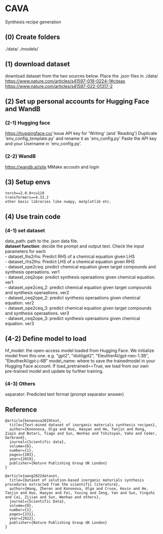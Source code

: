 # CAVA
Synthesis recipe generation

## (0) Create folders
./data/
./models/

## (1) download dataset
download dataset from the two sources below. Place the .json files in ./data/
https://www.nature.com/articles/s41597-019-0224-1#citeas
https://www.nature.com/articles/s41597-022-01317-2


## (2) Set up personal accounts for Hugging Face and WandB
### (2-1) Hugging face
https://huggingface.co/
Issue API key for 'Writing' (and 'Reading')
Duplicate 'env_config_template.py' and rename it as 'env_config.py'
Paste the API key and your Username in 'env_config.py'. 

### (2-2) WandB
https://wandb.ai/site
MMake accoutn and login

## (3) Setup envs
```
torch==2.0.0+cu118  
transformers==4.33.2  
other basic libraries like numpy, matplotlib etc.  
```

## (4) Use train code
### (4-1) set dataset 
data_path: path to the .json data file.   
**dataset function**: decide the prompt and output text. Check the input parameters for each   
    - dataset_lhs2rhs: Predict RHS of a chemical equation given LHS  
    - dataset_rhs2lhs: Predict LHS of a chemical equation given RHS  
    - dataset_ope2ceq: predict chemical equation given target compounds and synthesis operaations. ver1  
    - dataset_ceq2ope: predict synthesis operaations given chemical equation. ver1  
    - dataset_ope2ceq_2: predict chemical equation given target compounds and synthesis operaations. ver2  
    - dataset_ceq2ope_2: predict synthesis operaations given chemical equation. ver2  
    - dataset_ope2ceq_3: predict chemical equation given target compounds and synthesis operaations. ver3  
    - dataset_ceq2ope_3: predict synthesis operaations given chemical equation. ver3  

## (4-2) Define model to load
hf_model: the open-access model loaded from Hugging Face. We initialize model from this one. 
e.g. "gpt2", "distilgpt2", "EleutherAI/gpt-neo-1.3B", "EleutherAI/gpt-j-6B" 
model_name: where to save the trainedmodel in your Hugging Face account. If load_pretrained==True, we load from our own pre-trained model and update by further training. 


### (4-3) Others
separator: Predicted text format (prompt separator answer)


## Reference
```
@article{kononova2019text,
  title={Text-mined dataset of inorganic materials synthesis recipes},
  author={Kononova, Olga and Huo, Haoyan and He, Tanjin and Rong, Ziqin and Botari, Tiago and Sun, Wenhao and Tshitoyan, Vahe and Ceder, Gerbrand},
  journal={Scientific data},
  volume={6},
  number={1},
  pages={203},
  year={2019},
  publisher={Nature Publishing Group UK London}
}

@article{wang2022dataset,
  title={Dataset of solution-based inorganic materials synthesis procedures extracted from the scientific literature},
  author={Wang, Zheren and Kononova, Olga and Cruse, Kevin and He, Tanjin and Huo, Haoyan and Fei, Yuxing and Zeng, Yan and Sun, Yingzhi and Cai, Zijian and Sun, Wenhao and others},
  journal={Scientific Data},
  volume={9},
  number={1},
  pages={231},
  year={2022},
  publisher={Nature Publishing Group UK London}
}
```